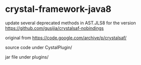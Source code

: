 # crystal-framework-java8

update several deprecated methods in AST.JLS8 for the version https://github.com/gusijia/crystalsaf-nobindings

original from https://code.google.com/archive/p/crystalsaf/

source code under CystalPlugin/

jar file under plugins/
